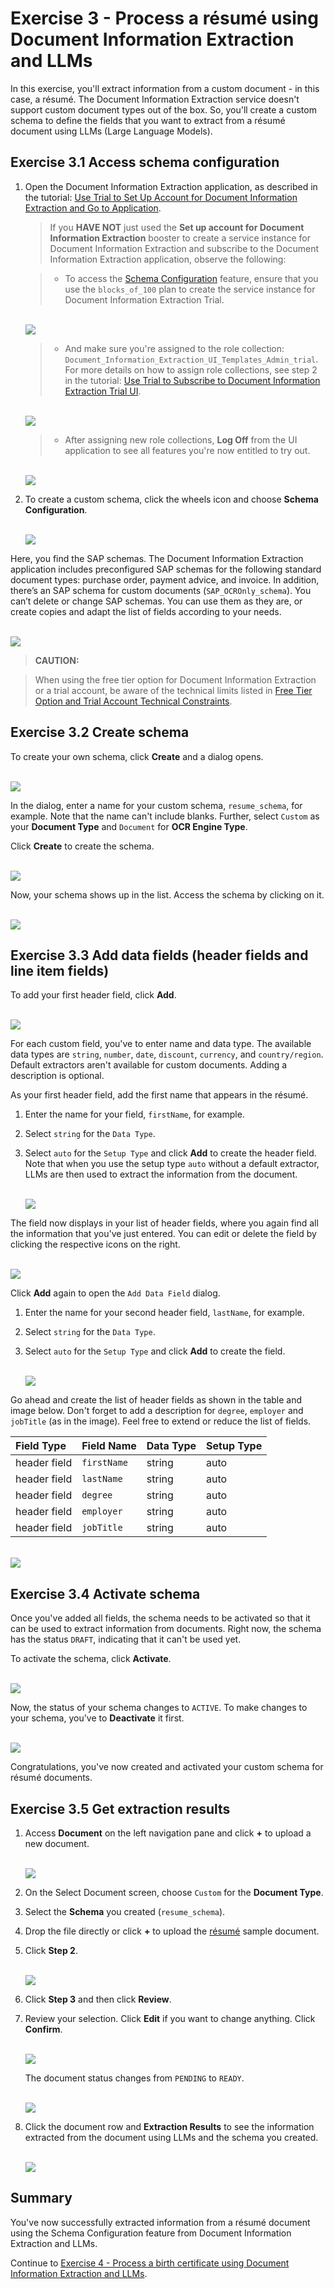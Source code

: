 # Exercise 3 - Process a résumé using Document Information Extraction and LLMs

In this exercise, you'll extract information from a custom document - in this case, a résumé. The Document Information Extraction service doesn't support custom document types out of the box. So, you'll create a custom schema to define the fields that you want to extract from a résumé document using LLMs (Large Language Models).

## Exercise 3.1 Access schema configuration

1. Open the Document Information Extraction application, as described in the tutorial: [Use Trial to Set Up Account for Document Information Extraction and Go to Application](https://developers.sap.com/tutorials/cp-aibus-dox-booster-app.html).


    >If you **HAVE NOT** just used the **Set up account for Document Information Extraction** booster to create a service instance for Document Information Extraction and subscribe to the Document Information Extraction application, observe the following:

    >- To access the [Schema Configuration](https://help.sap.com/viewer/5fa7265b9ff64d73bac7cec61ee55ae6/SHIP/en-US/3c7862e30fc2488ea95f58f1d77e424e.html) feature, ensure that you use the `blocks_of_100` plan to create the service instance for Document Information Extraction Trial.

    <br>![](/exercises/ex3/images/plan.png)


    >- And make sure you're assigned to the role collection: `Document_Information_Extraction_UI_Templates_Admin_trial`. For more details on how to assign role collections, see step 2 in the tutorial: [Use Trial to Subscribe to Document Information Extraction Trial UI](https://developers.sap.com/tutorials/cp-aibus-dox-ui-sub.html).

    <br>![](/exercises/ex3/images/roles.png)


    >- After assigning new role collections, **Log Off** from the UI application to see all features you're now entitled to try out.

    <br>![](/exercises/ex3/images/log-off.png)


2. To create a custom schema, click the wheels icon and choose **Schema Configuration**.

    <br>![](/exercises/ex3/images/access-schema-configuration.png)

Here, you find the SAP schemas. The Document Information Extraction application includes preconfigured SAP schemas for the following standard document types: purchase order, payment advice, and invoice. In addition, there’s an SAP schema for custom documents (`SAP_OCROnly_schema`). You can’t delete or change SAP schemas. You can use them as they are, or create copies and adapt the list of fields according to your needs.

<br>![](/exercises/ex3/images/sap-schemas.png)


>**CAUTION:**

>When using the free tier option for Document Information Extraction or a trial account, be aware of the technical limits listed in [Free Tier Option and Trial Account Technical Constraints](https://help.sap.com/docs/document-information-extraction/document-information-extraction/free-tier-option-and-trial-account-technical-constraints).



## Exercise 3.2 Create schema

To create your own schema, click **Create** and a dialog opens.

<br>![](/exercises/ex3/images/create-schema.png)

In the dialog, enter a name for your custom schema, `resume_schema`, for example. Note that the name can't include blanks. Further, select `Custom` as your **Document Type** and `Document` for **OCR Engine Type**.

Click **Create** to create the schema.

<br>![](/exercises/ex3/images/create-schema-dialog.png)

Now, your schema shows up in the list. Access the schema by clicking on it.

<br>![](/exercises/ex3/images/access-schema.png)



## Exercise 3.3 Add data fields (header fields and line item fields)

To add your first header field, click **Add**.

<br>![](/exercises/ex3/images/add-field.png)

For each custom field, you've to enter name and data type. The available data types are `string`, `number`, `date`, `discount`, `currency`, and `country/region`. Default extractors aren't available for custom documents. Adding a description is optional.

As your first header field, add the first name that appears in the résumé.

1. Enter the name for your field, `firstName`, for example.

2. Select `string` for the `Data Type`.

3. Select `auto` for the `Setup Type` and click **Add** to create the header field. Note that when you use the setup type `auto` without a default extractor, LLMs are then used to extract the information from the document.

    <br>![](/exercises/ex3/images/add-firstName.png)

The field now displays in your list of header fields, where you again find all the information that you've just entered. You can edit or delete the field by clicking the respective icons on the right.

<br>![](/exercises/ex3/images/added-firstName.png)

Click **Add** again to open the `Add Data Field` dialog.

1. Enter the name for your second header field, `lastName`, for example.

2. Select `string` for the `Data Type`.

3. Select `auto` for the `Setup Type` and click **Add** to create the field.

    <br>![](/exercises/ex3/images/add-lastName.png)

Go ahead and create the list of header fields as shown in the table and image below. Don't forget to add a description for `degree`, `employer` and `jobTitle` (as in the image). Feel free to extend or reduce the list of fields.

|  Field Type		    |  Field Name           | Data Type     | Setup Type   
|  :------------------- |  :-------------------	| :----------   | :----------    
|  header field         |  `firstName`          | string        | auto       
|  header field         |  `lastName`           | string        | auto
|  header field         |  `degree`             | string        | auto           
|  header field         |  `employer`           | string        | auto       
|  header field         |  `jobTitle`           | string        | auto       
             

<br>![](/exercises/ex3/images/all-fields.png)



## Exercise 3.4 Activate schema

Once you've added all fields, the schema needs to be activated so that it can be used to extract information from documents. Right now, the schema has the status `DRAFT`, indicating that it can't be used yet.

To activate the schema, click **Activate**.

<br>![](/exercises/ex3/images/activate.png)

Now, the status of your schema changes to `ACTIVE`. To make changes to your schema, you've to **Deactivate** it first.

<br>![](/exercises/ex3/images/active.png)

Congratulations, you've now created and activated your custom schema for résumé documents.



## Exercise 3.5 Get extraction results

1.  Access **Document** on the left navigation pane and click **+** to upload a new document.

    <br>![](/exercises/ex3/images/add-document.png)

2. On the Select Document screen, choose `Custom` for the **Document Type**.

3. Select the **Schema** you created (`resume_schema`).

4. Drop the file directly or click **+** to upload the [résumé](https://github.com/SAP-samples/teched2023-AI284v/blob/main/exercises/ex3/files/resume.pdf) sample document.

5. Click **Step 2**.

    <br>![](/exercises/ex3/images/upload.png)

6. Click **Step 3** and then click **Review**.

7. Review your selection. Click **Edit** if you want to change anything. Click **Confirm**.

    <br>![](/exercises/ex3/images/review.png)

    The document status changes from `PENDING` to `READY`.

    <br>![](/exercises/ex3/images/ready.png)

8. Click the document row and **Extraction Results** to see the information extracted from the document using LLMs and the schema you created.

    <br>![](/exercises/ex3/images/results.png)



## Summary

You've now successfully extracted information from a résumé document using the Schema Configuration feature from Document Information Extraction and LLMs.

Continue to [Exercise 4 - Process a birth certificate using Document Information Extraction and LLMs](../ex4/README.md).
